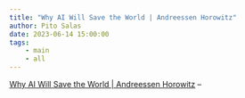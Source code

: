```yaml
---
title: "Why AI Will Save the World | Andreessen Horowitz"
author: Pito Salas
date: 2023-06-14 15:00:00
tags:
    - main
    - all
---
```



[ Why AI Will Save the World | Andreessen
Horowitz](<https://a16z.com/2023/06/06/ai-will-save-the-world/>) –


